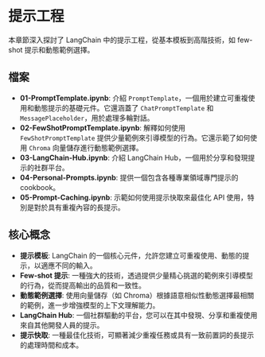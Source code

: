 # 提示工程

本章節深入探討了 LangChain 中的提示工程，從基本模板到高階技術，如 few-shot 提示和動態範例選擇。

## 檔案

- **01-PromptTemplate.ipynb**: 介紹 `PromptTemplate`，一個用於建立可重複使用和動態提示的基礎元件。它還涵蓋了 `ChatPromptTemplate` 和 `MessagePlaceholder`，用於處理多輪對話。
- **02-FewShotPromptTemplate.ipynb**: 解釋如何使用 `FewShotPromptTemplate` 提供少量範例來引導模型的行為。它還示範了如何使用 `Chroma` 向量儲存進行動態範例選擇。
- **03-LangChain-Hub.ipynb**: 介紹 LangChain Hub，一個用於分享和發現提示的社群平台。
- **04-Personal-Prompts.ipynb**: 提供一個包含各種專業領域專門提示的 cookbook。
- **05-Prompt-Caching.ipynb**: 示範如何使用提示快取來最佳化 API 使用，特別是對於具有重複內容的長提示。

## 核心概念

- **提示模板**: LangChain 的一個核心元件，允許您建立可重複使用、動態的提示，以適應不同的輸入。
- **Few-shot 提示**: 一種強大的技術，透過提供少量精心挑選的範例來引導模型的行為，從而提高輸出的品質和一致性。
- **動態範例選擇**: 使用向量儲存（如 Chroma）根據語意相似性動態選擇最相關的範例，進一步增強模型的上下文理解能力。
- **LangChain Hub**: 一個社群驅動的平台，您可以在其中發現、分享和重複使用來自其他開發人員的提示。
- **提示快取**: 一種最佳化技術，可顯著減少重複任務或具有一致前置詞的長提示的處理時間和成本。
